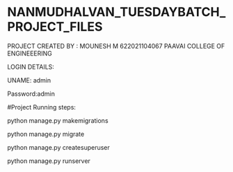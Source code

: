 # NANMUDHALVAN_TUESDAYBATCH_PROJECT_FILES

PROJECT CREATED BY :
MOUNESH M
622021104067
PAAVAI COLLEGE OF ENGINEEERING




LOGIN DETAILS:


UNAME: admin


Password:admin




#Project Running steps:

python manage.py makemigrations

python manage.py migrate

python manage.py createsuperuser

python manage.py runserver
